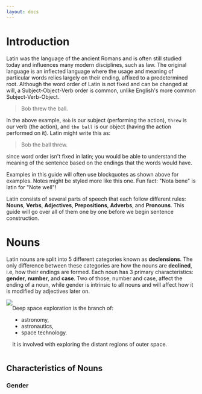 ```yaml
---
layout: docs
---
```


# Introduction

Latin was the language of the ancient Romans and is often still studied today and influences many modern disciplines, such as law. The original language is an inflected language where the usage and meaning of particular words relies largely on their ending, affixed to a predetermined root. Although the word order of Latin is not fixed and can be changed at will, a Subject-Object-Verb order is common, unlike English's more common Subject-Verb-Object.

> Bob threw the ball.

In the above example, `Bob` is our subject (performing the action), `threw` is our verb (the action), and `the ball` is our object (having the action performed on it). Latin might write this as:

> Bob the ball threw.

since word order isn't fixed in latin; you would be able to understand the meaning of the sentence based on the endings that the words would have.

<div class="note"></div>
Examples in this guide will often use blockquotes as shown above for examples. Notes might be styled more like this one. Fun fact: "Nota bene" is latin for "Note well"!

Latin consists of several parts of speech that each follow different rules: **Nouns**, **Verbs**, **Adjectives**, **Prepositions**, **Adverbs**, and **Pronouns**. This guide will go over all of them one by one before we begin sentence construction.

# Nouns

Latin nouns are split into 5 different categories known as **declensions**. The only difference between these categories are how the nouns are **declined**, i.e, how their endings are formed. Each noun has 3 primary characteristics: **gender**, **number**, and **case**. Two of those, number and case, affect the ending of a noun, while gender is intrinsic to all nouns and will affect how it is modified by adjectives later on.

<div class="noteBoxes type1" style="display:flex;">
	<img src="https://emojipedia-us.s3.amazonaws.com/source/skype/289/warning_26a0-fe0f.png" class="note-box-icon">
	 <div>
		<p>Deep space exploration is the branch of:</p>
		<ul>
			<li>astronomy, </li>
			<li>astronautics,</li>
			<li>space technology.</li>
		</ul>
		<p>It is involved with exploring the distant regions of outer space.</p>
	</div>
</div>

## Characteristics of Nouns

### Gender
